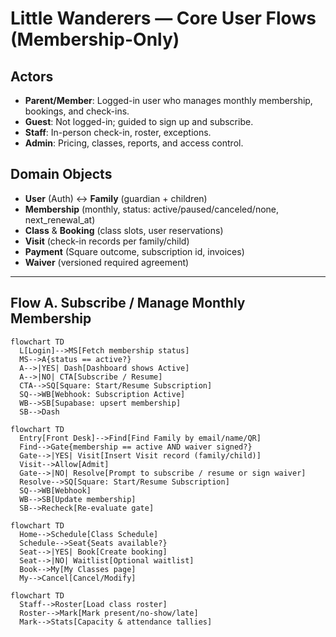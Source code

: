 # Little Wanderers — Core User Flows (Membership-Only)

## Actors
- **Parent/Member**: Logged-in user who manages monthly membership, bookings, and check-ins.
- **Guest**: Not logged-in; guided to sign up and subscribe.
- **Staff**: In-person check-in, roster, exceptions.
- **Admin**: Pricing, classes, reports, and access control.

## Domain Objects
- **User** (Auth) ↔ **Family** (guardian + children)
- **Membership** (monthly, status: active/paused/canceled/none, next_renewal_at)
- **Class** & **Booking** (class slots, user reservations)
- **Visit** (check-in records per family/child)
- **Payment** (Square outcome, subscription id, invoices)
- **Waiver** (versioned required agreement)

---

## Flow A. Subscribe / Manage Monthly Membership
```mermaid
flowchart TD
  L[Login]-->MS[Fetch membership status]
  MS-->A{status == active?}
  A-->|YES| Dash[Dashboard shows Active]
  A-->|NO| CTA[Subscribe / Resume]
  CTA-->SQ[Square: Start/Resume Subscription]
  SQ-->WB[Webhook: Subscription Active]
  WB-->SB[Supabase: upsert membership]
  SB-->Dash

flowchart TD
  Entry[Front Desk]-->Find[Find Family by email/name/QR]
  Find-->Gate{membership == active AND waiver signed?}
  Gate-->|YES| Visit[Insert Visit record (family/child)]
  Visit-->Allow[Admit]
  Gate-->|NO| Resolve[Prompt to subscribe / resume or sign waiver]
  Resolve-->SQ[Square: Start/Resume Subscription]
  SQ-->WB[Webhook]
  WB-->SB[Update membership]
  SB-->Recheck[Re-evaluate gate]

flowchart TD
  Home-->Schedule[Class Schedule]
  Schedule-->Seat{Seats available?}
  Seat-->|YES| Book[Create booking]
  Seat-->|NO| Waitlist[Optional waitlist]
  Book-->My[My Classes page]
  My-->Cancel[Cancel/Modify]

flowchart TD
  Staff-->Roster[Load class roster]
  Roster-->Mark[Mark present/no-show/late]
  Mark-->Stats[Capacity & attendance tallies]

